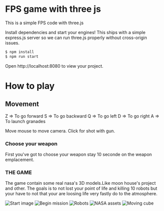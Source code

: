 # FPS game with three js
This is a simple FPS code with three.js

Install dependencies and start your engines! This ships with a simple express.js server so we can run three.js properly without cross-origin issues.

```bash
$ npm install
$ npm run start
```

Open http://localhost:8080 to view your project.

# How to play

## Movement

Z => To go forward
S => To go backward
Q => To go left
D => To go right
A => To launch granades

Move mouse to move camera.
Click for shot with gun.

### Choose your weapon

First you've got to choose your weapon stay 10 seconde on the weapon emplacement.

### THE GAME

The game contain some real nasa's 3D models.Like moon house's project and other.
The goals is to not lost your point of life and killing 10 robots but your have to not that your are loosing life very fastly do to the atmosphere.

![Start image](https://i.pinimg.com/564x/ea/d9/b2/ead9b207442948b77a96fe69c3e30868.jpg)
![Begin mission](https://i.pinimg.com/564x/bc/95/0a/bc950a7ca309479806ae0108319f13c6.jpg)
![Robots](https://i.pinimg.com/564x/24/23/06/242306ba11bd958ed283a4a455691887.jpg)
![NASA assets](https://i.pinimg.com/564x/92/28/76/922876366a3c76568ebc7120e3dc22ec.jpg)
![Moving cube](https://i.pinimg.com/564x/72/e5/1c/72e51cca9a59d3c683883d078dfc4540.jpg)
